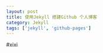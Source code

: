 ```yaml
---
layout: post
title: 使用Jekyll 搭建Github 个人博客
category: Jekyll
tags: ['jekyll', 'github-pages']
---
```


#xixi